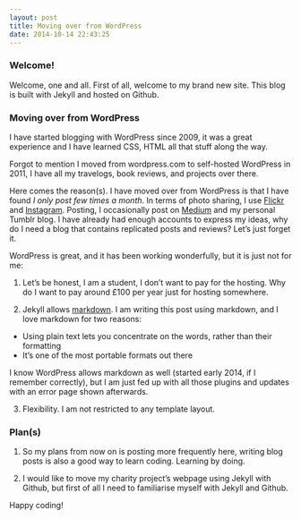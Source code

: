 ```yaml
---
layout: post
title: Moving over from WordPress
date: 2014-10-14 22:43:25
---
```

### Welcome!
Welcome, one and all.
First of all, welcome to my brand new site. This blog is built with Jekyll and hosted on Github. 

### Moving over from WordPress
I have started blogging with WordPress since 2009, it was a great experience and I have learned CSS, HTML all that stuff along the way. 

Forgot to mention I moved from wordpress.com to self-hosted WordPress in 2011, I have all my travelogs, book reviews, and projects over there. 

Here comes the reason(s). I have moved over from WordPress is that I have found *I only post few times a month*. In terms of photo sharing, I use [Flickr](flickr.com/photos/splendorevision/) and [Instagram](instagram.com/taylorhxu). Posting, I occasionally post on [Medium](medium.com/@taylorhxu) and my personal Tumblr blog. I have already had enough accounts to express my ideas, why do I need a blog that contains replicated posts and reviews? Let’s just forget it.

WordPress is great, and it has been working wonderfully, but it is just not for me:

1. Let’s be honest, I am a student, I don’t want to pay for the hosting. Why do I want to pay around £100 per year just for hosting somewhere.

2. Jekyll allows [markdown](https://medium.com/@taylorhxu/markdown-for-dummies-a24e982b8e85). I am writing this post using markdown, and I love markdown for two reasons:

- Using plain text lets you concentrate on the words, rather than their formatting
- It’s one of the most portable formats out there

I know WordPress allows markdown as well (started early 2014, if I remember correctly), but I am just fed up with all those plugins and updates with an error page shown afterwards.

3. Flexibility. I am not restricted to any template layout.

### Plan(s)
1. So my plans from now on is posting more frequently here, writing blog posts is also a good way to learn coding. Learning by doing.

2. I would like to move my charity project’s webpage using Jekyll with Github, but first of all I need to familiarise myself with Jekyll and Github.

Happy coding!


